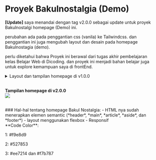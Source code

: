 # Proyek Bakulnostalgia (Demo)

**[Update]** saya menandai dengan tag v2.0.0 sebagai update untuk proyek Bakulnostalgi homepage (Demo) ini.

perubahan ada pada penggantian css (vanila) ke Tailwindcss. dan penggantian ini juga mengubah layout dan desain pada homepage Bakulnostagia (demo).

perlu diketahui bahwa Proyek ini berawal dari tugas akhir pembelajaran kelas Belajar Web di Dicoding. dan proyek ini menjadi bahan belajar juga untuk explore kemampuan saya di frontEnd.


<details>
    <summary>Layout dan tampilan homepage di v1.0.0</summary>
    <img src="https://images2.imgbox.com/b9/5b/Gjo1cID8_o.jpg" width="256" height="330">
    <img src="https://images2.imgbox.com/3e/98/HnZwoc9D_o.png">
</details>
<br/>

**Tampilan homepage di v2.0.0**
<br/>
    <img src="https://images2.imgbox.com/59/e0/Vrh58dFZ_o.png">
    
<br/>
### Hal-hal tentang homepage Bakul Nostalgia:
- HTML nya sudah menerapkan elemen semantic (*header*, *main*, *article*, *aside*, dan *footer*)
- layout menggunakan flexbox
- Responsif

<br/>
**Code Color**:

1: #f9e8d9

2: #527853

3: #ee7214 dan #f7b787